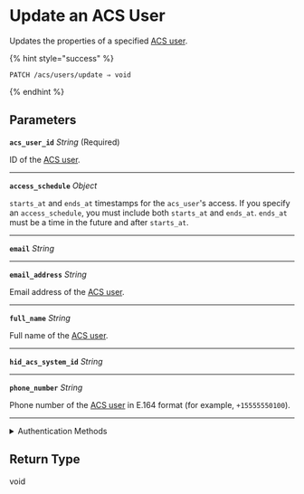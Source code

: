 # Update an ACS User

Updates the properties of a specified [ACS user](https://docs.seam.co/latest/capability-guides/access-systems/user-management).

{% hint style="success" %}
```
PATCH /acs/users/update ⇒ void
```
{% endhint %}

## Parameters

**`acs_user_id`** *String* (Required)

ID of the [ACS user](https://docs.seam.co/latest/capability-guides/access-systems/user-management).

---

**`access_schedule`** *Object*

`starts_at` and `ends_at` timestamps for the `acs_user`'s access. If you specify an `access_schedule`, you must include both `starts_at` and `ends_at`. `ends_at` must be a time in the future and after `starts_at`.

---

**`email`** *String*

---

**`email_address`** *String*

Email address of the [ACS user](https://docs.seam.co/latest/capability-guides/access-systems/user-management).

---

**`full_name`** *String*

Full name of the [ACS user](https://docs.seam.co/latest/capability-guides/access-systems/user-management).

---

**`hid_acs_system_id`** *String*

---

**`phone_number`** *String*

Phone number of the [ACS user](https://docs.seam.co/latest/capability-guides/access-systems/user-management) in E.164 format (for example, `+15555550100`).

---


<details>

<summary>Authentication Methods</summary>

- API key
- Personal access token
  <br>Must also include the `seam-workspace` header in the request.
</details>

## Return Type

void
